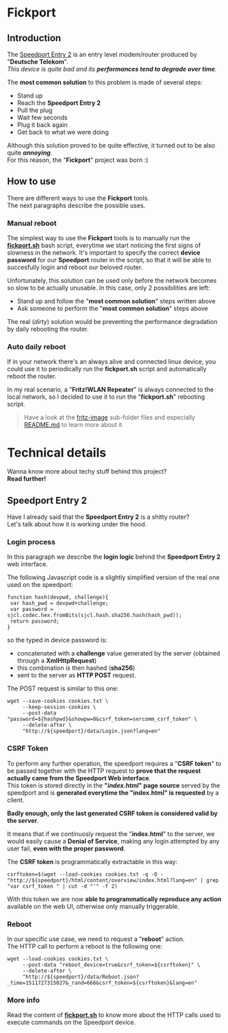 # Fickport
## Introduction
The [Speedport Entry 2](https://de.wikipedia.org/wiki/Speedport) is an entry level modem/router produced by "**Deutsche Telekom**".  
_This device is quite bad and its **performances tend to degrade over time**._  

The **most common solution** to this problem is made of several steps:
- Stand up
- Reach the **Speedport Entry 2**
- Pull the plug
- Wait few seconds
- Plug it back again
- Get back to what we were doing

Although this solution proved to be quite effective, it turned out to be also quite _**annoying**_.  
For this reason, the "**Fickport**" project was born :)

## How to use
There are different ways to use the **Fickport** tools.  
The next paragraphs describe the possible uses.

### Manual reboot
The simplest way to use the **Fickport** tools is to manually run the [**fickport.sh**](fickport.sh) bash script, everytime we start noticing the first signs of slowness in the network.
It's important to specify the correct **device password** for our **Speedport** router in the script, so that it will be able to succesfully login and reboot our beloved router. 

Unfortunately, this solution can be used only before the network becomes so slow to be actually unusable.
In this case, only 2 possibilities are left:
- Stand up and follow the "**most common solution**" steps written above
- Ask someone to perform the "**most common solution**" steps above

The real (*dirty*) solution would be preventing the performance degradation by daily rebooting the router.

### Auto daily reboot
If in your network there's an always alive and connected linux device, you could use it to periodically run the **fickport.sh** script and automatically reboot the router.  

In my real scenario, a "**Fritz!WLAN Repeater**" is always connected to the local network, so I decided to use it to run the "**fickport.sh**" rebooting script.
> Have a look at the [fritz-image](fritz-image) sub-folder files and especially [README.md](fritz-image/README.md) to learn more about it

# Technical details
Wanna know more about techy stuff behind this project?    
**Read further!**

## Speedport Entry 2
Have I already said that the **Speedport Entry 2** is a shitty router?  
Let's talk about how it is working under the hood.
### Login process
In this paragraph we describe the **login logic** behind the **Speedport Entry 2** web interface.  

The following Javascript code is a slightly simplified version of the real one used on the speedport:
````
function hash(devpwd, challenge){
 var hash_pwd = devpwd+challenge;
 var password = sjcl.codec.hex.fromBits(sjcl.hash.sha256.hash(hash_pwd));
 return password;
}
````
so the typed in device password is:
- concatenated with a **challenge** value generated by the server (obtained through a **XmlHttpRequest**)
- this combination is then hashed (**sha256**)
- sent to the server as **HTTP POST** request.

The POST request is similar to this one:
````
wget --save-cookies cookies.txt \
     --keep-session-cookies \
     --post-data "password=${hashpwd}&showpw=0&csrf_token=sercomm_csrf_token" \
     --delete-after \
     "http://${speedport}/data/Login.json?lang=en"
````
### CSRF Token
To perform any further operation, the speedport requires a "**CSRF token**" to be passed together with the HTTP request to **prove that the request actually came from the Speedport Web interface**.    
This token is stored directly in the **"_index.html_" page source** served by the speedport and is **generated everytime the "index.html" is requested** by a client.    

**Badly enough, only the last generated CSRF token is considered valid by the server**.    

It means that if we continuosly request the "**index.html**" to the server, we would easily cause a **Denial of Service**, making any login attempted by any user fail, **even with the proper password**.  

The **CSRF token** is programmatically extractable in this way:
````
csrftoken=$(wget --load-cookies cookies.txt -q -O - "http://${speedport}/html/content/overview/index.html?lang=en" | grep "var csrf_token " | cut -d "'" -f 2)
````

With this token we are now **able to programmatically reproduce any action** available on the web UI, otherwise only manually triggerable.

### Reboot
In our specific use case, we need to request a "**reboot**" action.    
The HTTP call to perform a reboot is the following one:
````
wget --load-cookies cookies.txt \
     --post-data "reboot_device=true&csrf_token=${csrftoken}" \
     --delete-after \
     "http://${speedport}/data/Reboot.json?_time=1511727315027&_rand=666&csrf_token=${csrftoken}&lang=en"
````
### More info
Read the content of [**fickport.sh**](fickport.sh) to know more about the HTTP calls used to execute commands on the Speedport device.
